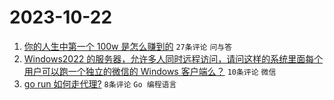 # 2023-10-22

1. [你的人生中第一个 100w 是怎么赚到的](https://www.v2ex.com/t/984185) `27条评论` `问与答`
1. [Windows2022 的服务器，允许多人同时远程访问，请问这样的系统里面每个用户可以跑一个独立的微信的 Windows 客户端么？](https://www.v2ex.com/t/984181) `10条评论` `微信`
1. [go run 如何走代理?](https://www.v2ex.com/t/984190) `8条评论` `Go 编程语言`
